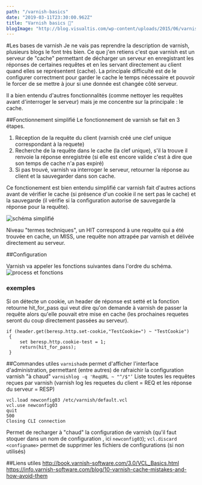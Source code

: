 ```yaml
---
path: "/varnish-basics"
date: "2019-03-11T23:30:00.962Z"
title: "Varnish basics 🍼"
blogImage: "http://blog.visualtis.com/wp-content/uploads/2015/06/varnish-cache-opt.png"
---
```


#Les bases de varnish
Je ne vais pas reprendre la description de varnish, plusieurs blogs le font très bien.
Ce que j'en retiens c'est que varnish est un serveur de "cache" permettant de décharger un serveur en enregistrant les réponses de certaines requêtes et en les servant directement au client quand elles se représentent (cache).
La principale difficulté est de le configurer correctment pour garder le cache le temps nécessaire et pouvoir le forcer de se mettre à jour si une donnée est changée côté serveur.

Il a bien entendu d'autres fonctionnalités (comme nettoyer les requêtes avant d'interroger le serveur) mais je me concentre sur la principale : le cache.

##Fonctionnement simplifié
Le fonctionnement de varnish se fait en 3 étapes.
1) Réception de la requête du client (varnish créé une clef unique correspondant à la requete)
2) Recherche de la requête dans le cache (la clef unique), s'il la trouve il renvoie la réponse enregistrée (si elle est encore valide c'est à dire que son temps de cache n'a pas expiré)
3) Si pas trouvé, varnish va interroger le serveur, retourner la réponse au client et la sauvegarder dans son cache.

Ce fonctionement est bien entendu simplifié car varnish fait d'autres actions avant de vérifier le cache (si présence d'un cookie il ne sert pas le cache) et la sauvegarde (il vérifie si la configuration autorise de sauvegarde la réponse pour la requête).

![schéma simplifié](https://datadog-prod.imgix.net/img/blog/top-varnish-performance-metrics/1-05.png?fit=max)

Niveau "termes techniques", un HIT correspond à une requête qui a été trouvée en cache, un MISS, une requête non attrapée par varnish et délivée directement au serveur.

##Configuration

Varnish va appeler les fonctions suivantes dans l'ordre du schéma.
![process et fonctions](https://book.varnish-software.com/4.0/_images/simplified_fsm.svg)


### exemples

Si on détecte un cookie, un header de réponse est setté et la fonction retourne hit_for_pass qui veut dire qu'on demande à varnish de passer la requête alors qu'elle pouvait etre mise en cache (les prochaines requetes seront du coup directement passées au serveur).
```
if (header.get(beresp.http.set-cookie,"TestCookie=") ~ "TestCookie")
 {
     set beresp.http.cookie-test = 1;
     return(hit_for_pass);
 }
```


##Commandes utiles
`varnishadm` permet d'afficher l'interface d'administration, permettant (entre autres) de rafraichir la configuration varnish "à chaud"
`varnishlog -q 'ReqURL ~ "^/$"’` Liste toutes les requêtes reçues par varnish (varnish log les requetes du client = REQ et les réponse du serveur = RESP)
```
vcl.load newconfig03 /etc/varnish/default.vcl
vcl.use newconfig03
quit
500
Closing CLI connection
```
Permet de recharger à "chaud" la configuration de varnish (qu'il faut stoquer dans un nom de configuration , ici `newconfig03`);
`vcl.discard <configname>` permet de supprimer les fichiers de configurations (si non utilisés)


##Liens utiles
http://book.varnish-software.com/3.0/VCL_Basics.html
https://info.varnish-software.com/blog/10-varnish-cache-mistakes-and-how-avoid-them

